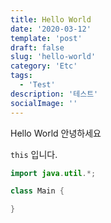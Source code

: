```yaml
---
title: Hello World
date: '2020-03-12'
template: 'post'
draft: false
slug: 'hello-world'
category: 'Etc'
tags:
  - 'Test'
description: '테스트'
socialImage: ''
---
```


Hello World 안녕하세요

`this` 입니다.

```java
import java.util.*;

class Main {

}
```
